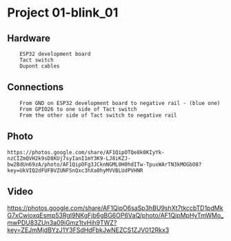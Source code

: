 #       Project 01-blink_01

##      Hardware

        ESP32 development board
        Tact switch
        Dupont cables

##      Connections

        From GND on ESP32 development board to negative rail - (blue one)
        From GPIO26 to one side of Tact switch
        From the other side of Tact switch to negative rail

##  Photo

    https://photos.google.com/share/AF1QipOTQe8k0KIyYk-nzCIZmQVH2k9sD8KUj7syIanI1mY3K9-LJ8iKZJ-bw2BdUn69zA/photo/AF1QipOFg3JCknNGML0H0hdITw-TpuxWArTN3kMOGbO8?key=UkVIQ2dFUFBVZUNFSnQxc3hXa0hyMVVBLUdPVHNR

##  Video

https://photos.google.com/share/AF1QipO6saSp3hBU9shXt7tkccbTD1pdMkG7xCwioxqEsmp53RgI9NKgFjb6gBG6OP6VaQ/photo/AF1QipMpHyTmWMo_mwPDU83ZUn3a09iGmz1tvHih9TWZ?key=ZEJmMjdBYzJ1Y3FSdHdFbkJwNEZCS1ZJV012Rkx3


